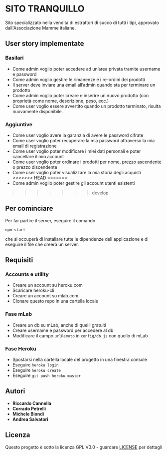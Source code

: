 # SITO TRANQUILLO
Sito specializzato nella vendita di estrattori di succo di tutti i tipi, approvato dall'Associazione Mamme italiane.

## User story implementate
### Basilari
* Come admin voglio poter accedere ad un’area privata tramite username e password
* Come admin voglio gestire le rimanenze e i re-ordini dei prodotti
* Il server deve inviare una email all’admin quando sta per terminare un prodotto
* Come admin voglio poter creare e inserire un nuovo prodotto (con proprietà come nome, descrizione, peso, ecc.)
* Come user voglio essere avvertito quando un prodotto terminato, risulta nuovamente disponibile.
### Aggiuntive
* Come user voglio avere la garanzia di avere le password cifrate
* Come user voglio poter recuperare la mia password attraverso la mia email di registrazione
* Come user voglio poter modificare i miei dati personali e poter cancellare il mio account
* Come user voglio poter ordinare i prodotti per nome, prezzo ascendente o prezzo discendente
* Come user voglio poter visualizzare la mia storia degli acquisti
<<<<<<< HEAD
=======
* Come admin voglio poter gestire gli account utenti esistenti
>>>>>>> develop

## Per cominciare
Per far partire il server, eseguire il comando
```
npm start
```
che si occuperà di installare tutte le dipendenze dell'applicazione e di eseguire il file che creerà un server.



## Requisiti
### Accounts e utility
* Creare un account su heroku.com
* Scaricare heroku-cli
* Creare un account su mlab.com
* Clonare questo repo in una cartella locale
### Fase mLab
* Creare un db su mLab, anche di quelli gratuiti
* Creare username e password per accedere al db
* Modificare il campo ```urlRemoto``` in ```config/db.js``` con quello di mLab
###  Fase Heroku
* Spostarsi nella cartella locale del progetto in una finestra console
* Eseguire ```heroku login```
* Eseguire ```heroku create```
* Eseguire ```git push heroku master```

## Autori
* **Riccardo Cannella**
* **Corrado Petrelli**
* **Michele Biondi**
* **Andrea Salvatori**

## Licenza
Questo progetto è sotto la licenza GPL V3.0 - guardare [LICENSE](LICENSE) per dettagli
